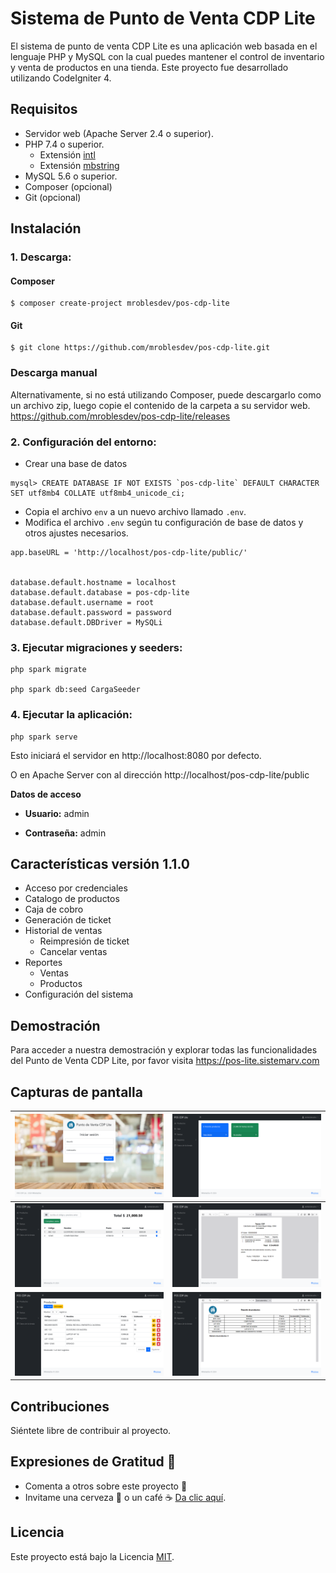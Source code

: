 # Sistema de Punto de Venta CDP Lite

El sistema de punto de venta CDP Lite es una aplicación web basada en el lenguaje PHP y MySQL con la cual puedes mantener el control de inventario y venta de productos en una tienda. Este proyecto fue desarrollado utilizando CodeIgniter 4.

## Requisitos

- Servidor web (Apache Server 2.4 o superior).
- PHP 7.4 o superior.
  - Extensión [intl](http://php.net/manual/en/intl.requirements.php)
  - Extensión [mbstring](http://php.net/manual/en/mbstring.installation.php)
- MySQL 5.6 o superior.
- Composer (opcional)
- Git (opcional)

## Instalación
### 1. Descarga:

#### Composer

```sh-session
$ composer create-project mroblesdev/pos-cdp-lite
```

#### Git

```sh-session
$ git clone https://github.com/mroblesdev/pos-cdp-lite.git
```

### Descarga manual

Alternativamente, si no está utilizando Composer, puede descargarlo como un archivo zip, luego copie el contenido de la carpeta a su servidor web. https://github.com/mroblesdev/pos-cdp-lite/releases

### 2. Configuración del entorno:

- Crear una base de datos

```
mysql> CREATE DATABASE IF NOT EXISTS `pos-cdp-lite` DEFAULT CHARACTER SET utf8mb4 COLLATE utf8mb4_unicode_ci;
```

- Copia el archivo `env` a un nuevo archivo llamado `.env`.
- Modifica el archivo `.env` según tu configuración de base de datos y otros ajustes necesarios.

```
app.baseURL = 'http://localhost/pos-cdp-lite/public/'


database.default.hostname = localhost
database.default.database = pos-cdp-lite
database.default.username = root
database.default.password = password
database.default.DBDriver = MySQLi
```

### 3. Ejecutar migraciones y seeders:
```
php spark migrate

php spark db:seed CargaSeeder
```

### 4. Ejecutar la aplicación:
```
php spark serve
``` 

Esto iniciará el servidor en http://localhost:8080 por defecto.

O en Apache Server con al dirección http://localhost/pos-cdp-lite/public

**Datos de acceso**

- **Usuario:** admin

- **Contraseña:** admin

## Características versión 1.1.0

- Acceso por credenciales
- Catalogo de productos
- Caja de cobro
- Generación de ticket
- Historial de ventas
  - Reimpresión de ticket
  - Cancelar ventas
- Reportes
  - Ventas
  - Productos
- Configuración del sistema

## Demostración

Para acceder a nuestra demostración y explorar todas las funcionalidades del Punto de Venta CDP Lite, por favor visita https://pos-lite.sistemarv.com


## Capturas de pantalla

| ![Inicio de sesión](public/images/capturas/1-Login.png)  |  ![Dashboard](public/images/capturas/2-Dasdboard.png)
| --- | --- |
| ![Caja](public/images/capturas/3-Caja.png)  |  ![Ticket](public/images/capturas/4-Ticket.png)
| ![Productos](public/images/capturas/5-Productos.png)  |  ![Reporte](public/images/capturas/6-Reporte.png)

## Contribuciones

Siéntete libre de contribuir al proyecto.

## Expresiones de Gratitud 🎁

- Comenta a otros sobre este proyecto 📢
- Invitame una cerveza 🍺 o un café ☕ [Da clic aquí](https://www.paypal.com/paypalme/markorobles?locale.x=es_XC.).

## Licencia

Este proyecto está bajo la Licencia [MIT](LICENSE).
